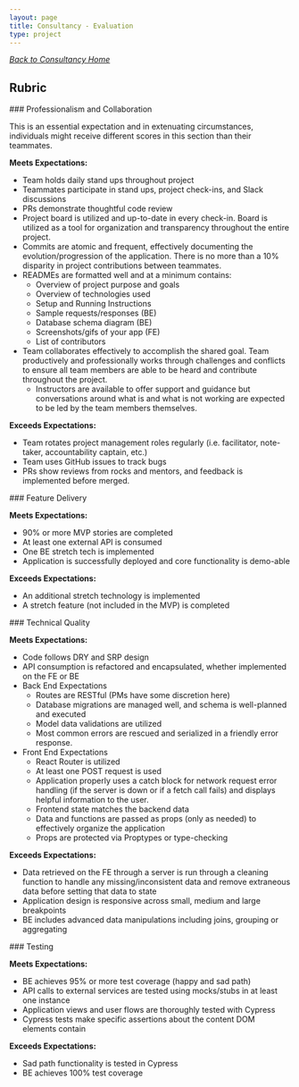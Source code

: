 ```yaml
---
layout: page
title: Consultancy - Evaluation
type: project
---
```


_[Back to Consultancy Home](./index)_ 

## Rubric

<section class="dropdown">
### Professionalism and Collaboration

This is an essential expectation and in extenuating circumstances, individuals might receive different scores in this section than their teammates. 

**Meets Expectations:**

* Team holds daily stand ups throughout project
* Teammates participate in stand ups, project check-ins, and Slack discussions
* PRs demonstrate thoughtful code review
* Project board is utilized and up-to-date in every check-in. Board is utilized as a tool for organization and transparency throughout the entire project. 
* Commits are atomic and frequent, effectively documenting the evolution/progression of the application. There is no more than a 10% disparity in project contributions between teammates.
* READMEs are formatted well and at a minimum contains:
  - Overview of project purpose and goals
  - Overview of technologies used
  - Setup and Running Instructions
  - Sample requests/responses (BE)
  - Database schema diagram (BE)
  - Screenshots/gifs of your app (FE)
  - List of contributors
* Team collaborates effectively to accomplish the shared goal. Team productively and professionally works through challenges and conflicts to ensure all team members are able to be heard and contribute throughout the project.
  - Instructors are available to offer support and guidance but conversations around what is and what is not working are expected to be led by the team members themselves.

**Exceeds Expectations:**

* Team rotates project management roles regularly (i.e. facilitator, note-taker, accountability captain, etc.)
* Team uses GitHub issues to track bugs
* PRs show reviews from rocks and mentors, and feedback is implemented before merged.

</section>

<section class="dropdown">
### Feature Delivery

**Meets Expectations:**

* 90% or more MVP stories are completed
* At least one external API is consumed
* One BE stretch tech is implemented
* Application is successfully deployed and core functionality is demo-able

**Exceeds Expectations:**

* An additional stretch technology is implemented
* A stretch feature (not included in the MVP) is completed

</section>


<section class="dropdown">
### Technical Quality

**Meets Expectations:**
<!-- TO-DO FE instructor opinions here would be very helpful! -->
* Code follows DRY and SRP design
* API consumption is refactored and encapsulated, whether implemented on the FE or BE
* Back End Expectations
  - Routes are RESTful (PMs have some discretion here)
  - Database migrations are managed well, and schema is well-planned and executed
  - Model data validations are utilized
  - Most common errors are rescued and serialized in a friendly error response.
* Front End Expectations
  - React Router is utilized
  - At least one POST request is used
  - Application properly uses a catch block for network request error handling (if the server is down or if a fetch call fails) and displays helpful information to the user.
  - Frontend state matches the backend data
  - Data and functions are passed as props (only as needed) to effectively organize the application
  - Props are protected via Proptypes or type-checking

**Exceeds Expectations:**

* Data retrieved on the FE through a server is run through a cleaning function to handle any missing/inconsistent data and remove extraneous data before setting that data to state
* Application design is responsive across small, medium and large breakpoints
* BE includes advanced data manipulations including joins, grouping or aggregating
</section>

<section class="dropdown">
### Testing

**Meets Expectations:**

* BE achieves 95% or more test coverage (happy and sad path)
* API calls to external services are tested using mocks/stubs in at least one instance
* Application views and user flows are thoroughly tested with Cypress
* Cypress tests make specific assertions about the content DOM elements contain

**Exceeds Expectations:**

* Sad path functionality is tested in Cypress
* BE achieves 100% test coverage

</section>
